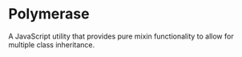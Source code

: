 # Polymerase
A JavaScript utility that provides pure mixin functionality to allow for multiple class inheritance.
